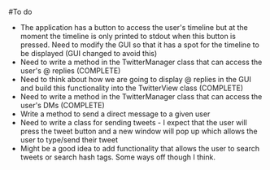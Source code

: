 #To do
- The application has a button to access the user's timeline but at the moment the timeline is only printed to stdout when this button is pressed. Need to modify the GUI so that it has a spot for the timeline to be displayed (GUI changed to avoid this)
- Need to write a method in the TwitterManager class that can access the user's @ replies (COMPLETE)
- Need to think about how we are going to display @ replies in the GUI and build this functionality into the TwitterView class (COMPLETE)
- Need to write a method in the TwitterManager class that can access the user's DMs (COMPLETE)
- Write a method to send a direct message to a given user
- Need to write a class for sending tweets - I expect that the user will press the tweet button and a new window will pop up which allows the user to type/send their tweet
- Might be a good idea to add functionality that allows the user to  search tweets or search hash tags. Some ways off though I think. 
